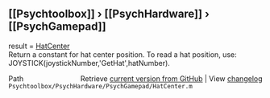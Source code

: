 ## [[Psychtoolbox]] &#8250; [[PsychHardware]] &#8250; [[PsychGamepad]]

result = [HatCenter](HatCenter)  
Return a constant for hat center position.  To read a hat position, use:  
JOYSTICK(joystickNumber,'GetHat',hatNumber).    




<div class="code_header" style="text-align:right;">
  <span style="float:left;">Path&nbsp;&nbsp;</span> <span class="counter">Retrieve <a href=
  "https://raw.github.com/Psychtoolbox-3/Psychtoolbox-3/beta/Psychtoolbox/PsychHardware/PsychGamepad/HatCenter.m">current version from GitHub</a> | View <a href=
  "https://github.com/Psychtoolbox-3/Psychtoolbox-3/commits/beta/Psychtoolbox/PsychHardware/PsychGamepad/HatCenter.m">changelog</a></span>
</div>
<div class="code">
  <code>Psychtoolbox/PsychHardware/PsychGamepad/HatCenter.m</code>
</div>


